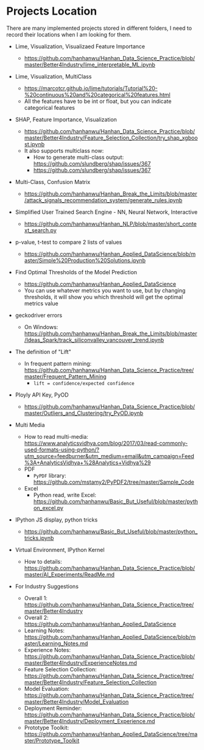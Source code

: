 # Projects Location
There are many implemented projects stored in different folders, I need to record their locations when I am looking for them.

* Lime, Visualization, Visualizaed Feature Importance
  * https://github.com/hanhanwu/Hanhan_Data_Science_Practice/blob/master/Better4Industry/lime_interpretable_ML.ipynb
* Lime, Visualization, MultiClass
  * https://marcotcr.github.io/lime/tutorials/Tutorial%20-%20continuous%20and%20categorical%20features.html
  * All the features have to be int or float, but you can indicate categorical features
* SHAP, Feature Importance, Visualization
  * https://github.com/hanhanwu/Hanhan_Data_Science_Practice/blob/master/Better4Industry/Feature_Selection_Collection/try_shap_xgboost.ipynb
  * It also supports multiclass now:
    * How to generate multi-class output: https://github.com/slundberg/shap/issues/367
    * https://github.com/slundberg/shap/issues/367
    
* Multi-Class, Confusion Matrix
  * https://github.com/hanhanwu/Hanhan_Break_the_Limits/blob/master/attack_signals_recommendation_system/generate_rules.ipynb
  
* Simplified User Trained Search Engine - NN, Neural Network, Interactive
  * https://github.com/hanhanwu/Hanhan_NLP/blob/master/short_context_search.py
  
* p-value, t-test to compare 2 lists of values
  * https://github.com/hanhanwu/Hanhan_Applied_DataScience/blob/master/Simple%20Production%20Solutions.ipynb
  
* Find Optimal Thresholds of the Model Prediction
  * https://github.com/hanhanwu/Hanhan_Applied_DataScience
  * You can use whatever metrics you want to use, but by changing thresholds, it will show you which threshold will get the optimal metrics value
  
* geckodriver errors
  * On Windows: https://github.com/hanhanwu/Hanhan_Break_the_Limits/blob/master/Ideas_Spark/track_siliconvalley_vancouver_trend.ipynb

* The definition of "Lift"
  * In frequent pattern mining: https://github.com/hanhanwu/Hanhan_Data_Science_Practice/tree/master/Frequent_Pattern_Mining
    * `lift = confidence/expected confidence`
    
* Ployly API Key, PyOD
  * https://github.com/hanhanwu/Hanhan_Data_Science_Practice/blob/master/Outliers_and_Clustering/try_PyOD.ipynb
  
* Multi Media
  * How to read multi-media: https://www.analyticsvidhya.com/blog/2017/03/read-commonly-used-formats-using-python/?utm_source=feedburner&utm_medium=email&utm_campaign=Feed%3A+AnalyticsVidhya+%28Analytics+Vidhya%29
  * PDF
    * `PyPDF` library: https://github.com/mstamy2/PyPDF2/tree/master/Sample_Code
  * Excel
    * Python read, write Excel: https://github.com/hanhanwu/Basic_But_Useful/blob/master/python_excel.py
    
* IPython JS display, python tricks
  * https://github.com/hanhanwu/Basic_But_Useful/blob/master/python_tricks.ipynb
  
* Virtual Environment, IPython Kernel
  * How to details: https://github.com/hanhanwu/Hanhan_Data_Science_Practice/blob/master/AI_Experiments/ReadMe.md
  
* For Industry Suggestions
  * Overall 1: https://github.com/hanhanwu/Hanhan_Data_Science_Practice/tree/master/Better4Industry
  * Overall 2: https://github.com/hanhanwu/Hanhan_Applied_DataScience
  * Learning Notes: https://github.com/hanhanwu/Hanhan_Applied_DataScience/blob/master/Learning_Notes.md
  * Experience Notes: https://github.com/hanhanwu/Hanhan_Data_Science_Practice/blob/master/Better4Industry/ExperienceNotes.md
  * Feature Selection Collection: https://github.com/hanhanwu/Hanhan_Data_Science_Practice/tree/master/Better4Industry/Feature_Selection_Collection
  * Model Evaluation: https://github.com/hanhanwu/Hanhan_Data_Science_Practice/tree/master/Better4Industry/Model_Evaluation
  * Deployment Reminder: https://github.com/hanhanwu/Hanhan_Data_Science_Practice/blob/master/Better4Industry/Deployment_Experience.md
  * Prototype Toolkit: https://github.com/hanhanwu/Hanhan_Applied_DataScience/tree/master/Prototype_Toolkit
